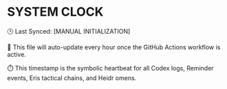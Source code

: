 # SYSTEM CLOCK

🕒 Last Synced: [MANUAL INITIALIZATION]

📍 This file will auto-update every hour once the GitHub Actions workflow is active.

⏱️ This timestamp is the symbolic heartbeat for all Codex logs, Reminder events, Eris tactical chains, and Heidr omens.
